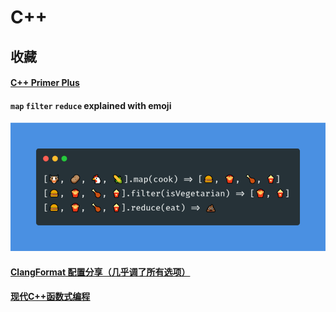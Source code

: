# C++

## 收藏

#### [C++ Primer Plus](https://book.douban.com/subject/10789789/)

#### `map` `filter` `reduce` explained with emoji

![](./__image__/map%20filter%20and%20reduce%20explained%20with%20emoji.png)

#### [ClangFormat 配置分享（几乎调了所有选项）](https://www.cnblogs.com/zymelaii/p/17208405.html)

#### [现代C++函数式编程](https://www.cnblogs.com/wangxiaocvpr/p/5797620.html)
